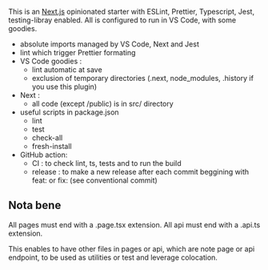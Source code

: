 This is an [Next.js](https://nextjs.org/) opinionated starter with ESLint, Prettier, Typescript, Jest, testing-libray enabled.
All is configured to run in VS Code, with some goodies.

- absolute imports managed by VS Code, Next and Jest
- lint which trigger Prettier formating
- VS Code goodies :
  - lint automatic at save
  - exclusion of temporary directories (.next, node_modules, .history if you use this plugin)
- Next :
  - all code (except /public) is in src/ directory
- useful scripts in package.json
  - lint
  - test
  - check-all
  - fresh-install
- GitHub action:
  - CI : to check lint, ts, tests and to run the build
  - release : to make a new release after each commit beggining with feat: or fix: (see conventional commit)
## Nota bene

All pages must end with a .page.tsx extension.
All api must end with a .api.ts extension.

This enables to have other files in pages or api, which are note page or api endpoint, to be used as utilities or test and leverage colocation.



